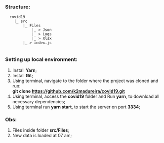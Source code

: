 ### Structure:

```
  covid19
    |_ src
        |_ Files
            |_ > Json
            |_ > Logs
            |_ > Xlsx
        |_ > index.js
       
```


### Setting up local environment:

1. Install **Yarn**;
2. Install **Git**;
3. Using terminal, navigate to the folder where the project was cloned and run:<br> **git clone https://github.com/k2madureira/covid19.git** 
4. Using terminal, access the **covid19** folder and Run **yarn**, to download all necessary dependencies;
5. Using terminal run **yarn start**, to start the server on port **3334**;

### Obs:

1. Files inside folder **src/Files**;
2. New data is loaded at 07 am;
